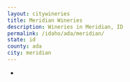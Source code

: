 ```yaml
---
layout: citywineries
title: Meridian Wineries
description: Wineries in Meridian, ID
permalink: /idaho/ada/meridian/
state: id
county: ada
city: meridian
---
```

-
